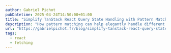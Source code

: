 ```yaml
---
author: Gabriel Pichot
pubDatetime: 2025-04-24T14:50:00+01:00
title: "Simplify TanStack React Query State Handling with Pattern Matching"
description: "How pattern matching can help elegantly handle different states (loading, error, success, empty) of TanStack React Query, making your components cleaner and more type-safe."
url: "https://gabrielpichot.fr/blog/simplify-tanstack-react-query-state-handling-with-pattern-matching/"
tags:
  - react
  - fetching
---
```

